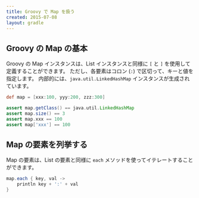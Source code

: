 ```yaml
---
title: Groovy で Map を扱う
created: 2015-07-08
layout: gradle
---
```


Groovy の Map の基本
----
Groovy の Map インスタンスは、List インスタンスと同様に `[` と `]` を使用して定義することができます。
ただし、各要素はコロン (`:`) で区切って、キーと値を指定します。
内部的には、`java.util.LinkedHashMap` インスタンスが生成されています。

```groovy
def map = [xxx:100, yyy:200, zzz:300]

assert map.getClass() == java.util.LinkedHashMap
assert map.size() == 3
assert map.xxx == 100
assert map['xxx'] == 100
```

Map の要素を列挙する
----
Map の要素は、List の要素と同様に `each` メソッドを使ってイテレートすることができます。

```groovy
map.each { key, val ->
    println key + ':' + val
}
```

